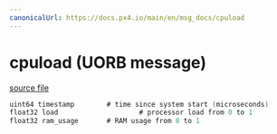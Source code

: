 ```yaml
---
canonicalUrl: https://docs.px4.io/main/en/msg_docs/cpuload
---
```


# cpuload (UORB message)



[source file](https://github.com/PX4/PX4-Autopilot/blob/release/1.13/msg/cpuload.msg)

```c
uint64 timestamp		# time since system start (microseconds)
float32 load                    # processor load from 0 to 1
float32 ram_usage		# RAM usage from 0 to 1

```
